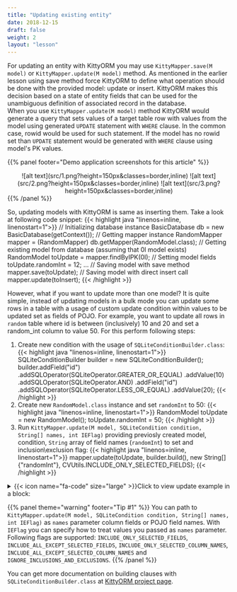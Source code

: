 ```yaml
---
title: "Updating existing entity"
date: 2018-12-15
draft: false
weight: 2
layout: "lesson"
---
```

For updating an entity with KittyORM you may use `KittyMapper.save(M model)` or `KittyMapper.update(M model)` method. As mentioned in the earlier lesson using save method force KittyORM to define what operation should be done with the provided model: update or insert. KittyORM makes this decision based on a state of entity fields that can be used for the unambiguous definition of associated record in the database.  
When you use `KittyMapper.update(M model)` method KittyORM would generate a query that sets values of a target table row with values from the model using generated `UPDATE` statement with `WHERE` clause. In the common case, rowid would be used for such statement. If the model has no rowid set than `UPDATE` statement would be generated with `WHERE` clause using model's PK values.

{{% panel footer="Demo application screenshots for this article" %}}
<center>![alt text](src/1.png?height=150px&classes=border,inline)  ![alt text](src/2.png?height=150px&classes=border,inline) ![alt text](src/3.png?height=150px&classes=border,inline)</center>
{{% /panel %}}

So, updating models with KittyORM is same as inserting them. Take a look at following code snippet:
{{< highlight java "linenos=inline, linenostart=1">}}
// Initializing database instance
BasicDatabase db = new BasicDatabase(getContext());
// Getting mapper instance
RandomMapper mapper = (RandomMapper) db.getMapper(RandomModel.class);
// Getting existing model from database (assuming that 0l model exists)
RandomModel toUpdate = mapper.findByIPK(0l);
// Setting model fields
toUpdate.randomInt = 12;
...
// Saving model with save method
mapper.save(toUpdate);
// Saving model with direct insert call
mapper.update(toInsert);
{{< /highlight >}}

However, what if you want to update more than one model? It is quite simple, instead of updating models in a bulk mode you can update some rows in a table with a usage of custom update condition within values to be updated set as fields of POJO. 
For example, you want to update all rows in `random` table where id is between (inclusively) 10 and 20 and set a random_int column to value 50. For this perform following steps:

1. Create new condition with the usage of `SQLiteConditionBuilder.class`:
{{< highlight java "linenos=inline, linenostart=1">}}
SQLiteConditionBuilder builder = new SQLiteConditionBuilder();
builder.addField("id")
       .addSQLOperator(SQLiteOperator.GREATER_OR_EQUAL)
       .addValue(10)
       .addSQLOperator(SQLiteOperator.AND)
       .addField("id")
       .addSQLOperator(SQLiteOperator.LESS_OR_EQUAL)
       .addValue(20);
{{< /highlight >}}
2. Create new `RandomModel.class` instance and set `randomInt` to 50:
{{< highlight java "linenos=inline, linenostart=1">}}
RandomModel toUpdate = new RandomModel();
toUpdate.randomInt = 50;
{{< /highlight >}}
3. Run `KittyMapper.update(M model, SQLiteCondition condition, String[] names, int IEFlag)` providing previosly created model, condition, `String` array of field names (`randomInt`) to set and inclusion\exclusion flag:
{{< highlight java "linenos=inline, linenostart=1">}}
mapper.update(toUpdate, builder.build(), new String[]{"randomInt"}, CVUtils.INCLUDE_ONLY_SELECTED_FIELDS);
{{< /highlight >}}

<details> 
  <summary>{{< icon name="fa-code" size="large" >}}Click to view update example in a block:</summary>
{{< highlight java "linenos=inline, linenostart=1">}}
// Initializing database instance
BasicDatabase db = new BasicDatabase(getContext());
// Getting mapper instance
RandomMapper mapper = (RandomMapper) db.getMapper(RandomModel.class);
// Creating condition builder instance
SQLiteConditionBuilder builder = new SQLiteConditionBuilder();
builder.addField("id")
       .addSQLOperator(SQLiteOperator.GREATER_OR_EQUAL)
       .addValue(10)
       .addSQLOperator(SQLiteOperator.AND)
       .addField("id")
       .addSQLOperator(SQLiteOperator.LESS_OR_EQUAL)
       .addValue(20);
// Creating blank model and setting it fields
RandomModel toUpdate = new RandomModel();
toUpdate.randomInt = 50;
// Updating table with custom clause and values from model
mapper.update(toUpdate, builder.build(), new String[]{"randomInt"}, CVUtils.INCLUDE_ONLY_SELECTED_FIELDS);
{{< /highlight >}}
</details>

{{% panel theme="warning" footer="Tip #1" %}}
You can path to `KittyMapper.update(M model, SQLiteCondition condition, String[] names, int IEFlag)` as `names` parameter column fields or POJO field names. With `IEFlag` you can specify how to treat values you passed as `names` parameter. Following flags are supported: `INCLUDE_ONLY_SELECTED_FIELDS`, `INCLUDE_ALL_EXCEPT_SELECTED_FIELDS`, `INCLUDE_ONLY_SELECTED_COLUMN_NAMES`, `INCLUDE_ALL_EXCEPT_SELECTED_COLUMN_NAMES` and `IGNORE_INCLUSIONS_AND_EXCLUSIONS`.
{{% /panel %}}

You can get more documentation on building clauses with `SQLiteConditionBuilder.class` at [KittyORM project page](https://akaish.github.io/KittyORMPages/).
